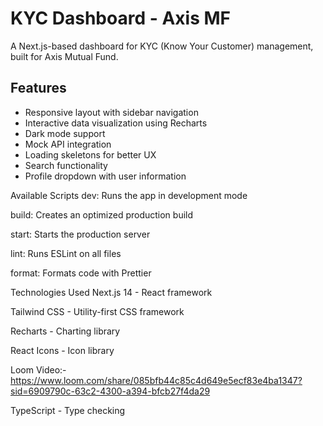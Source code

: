 # KYC Dashboard - Axis MF

A Next.js-based dashboard for KYC (Know Your Customer) management, built for Axis Mutual Fund.


## Features

- Responsive layout with sidebar navigation
- Interactive data visualization using Recharts
- Dark mode support
- Mock API integration
- Loading skeletons for better UX
- Search functionality
- Profile dropdown with user information


Available Scripts
dev: Runs the app in development mode

build: Creates an optimized production build

start: Starts the production server

lint: Runs ESLint on all files

format: Formats code with Prettier

Technologies Used
Next.js 14 - React framework

Tailwind CSS - Utility-first CSS framework

Recharts - Charting library

React Icons - Icon library

Loom Video:- https://www.loom.com/share/085bfb44c85c4d649e5ecf83e4ba1347?sid=6909790c-63c2-4300-a394-bfcb27f4da29

TypeScript - Type checking
